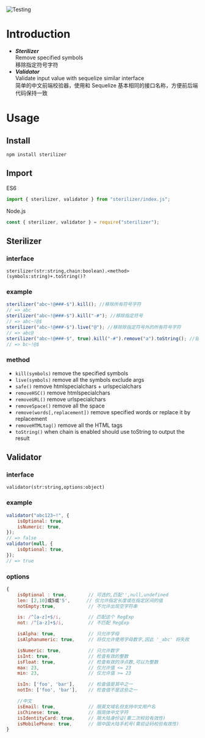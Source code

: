 ![Testing](https://github.com/iRuxu/sterilizer/workflows/Testing/badge.svg?branch=master)

# Introduction

-   **_Sterilizer_**  
    Remove specified symbols  
    移除指定符号字符
-   **_Validator_**  
    Validate input value with sequelize similar interface  
    简单的中文前端校验器，使用和 Sequelize 基本相同的接口名称，方便前后端代码保持一致

# Usage

## Install

```
npm install sterilizer
```

## Import

ES6

```javascript
import { sterilizer, validator } from "sterilizer/index.js";
```

Node.js

```javascript
const { sterilizer, validator } = require("sterilizer");
```

## Sterilizer

### interface

`sterilizer(str:string,chain:boolean).<method>(symbols:string)+.toString()?`

### example

```javascript
sterilizer("abc~!@###-$").kill(); //移除所有符号字符
// => abc
sterilizer("abc~!@###-$").kill("-#"); //移除指定符号
// => abc~!@$
sterilizer("abc~!@###-$").live("@"); //移除除指定符号外的所有符号字符
// => abc@
sterilizer("abc~!@###-$", true).kill("-#").remove("a").toString(); //链式调用
// => bc~!@$
```

### method

-   `kill(symbols)` remove the specified symbols
-   `live(symbols)` remove all the symbols exclude args
-   `safe()` remove htmlspecialchars + urlspecialchars
-   `removeHSC()` remove htmlspecialchars
-   `removeURL()` remove urlspecialchars
-   `removeSpace()` remove all the space
-   `remove(words[,replacement])` remove specified words or replace it by replacement
-   `removeHTMLtag()` remove all the HTML tags
-   `toString()` when chain is enabled should use toString to output the result

## Validator

### interface

`validator(str:string,options:object)`

### example

```javascript
validator("abc123~!", {
    isOptional: true,
    isNumeric: true,
});
// => false
validator(null, {
    isOptional: true,
});
// => true
```

### options

```javascript
{
    isOptional : true,        // 可选的,匹配'',null,undefined
    len: [2,10]或5或'5',      // 仅允许指定长度或在指定区间的值
    notEmpty:true,            // 不允许出现空字符串

    is: /^[a-z]+$/i,          // 匹配这个 RegExp
    not: /^[a-z]+$/i,         // 不匹配 RegExp

    isAlpha: true,            // 只允许字母
    isAlphanumeric: true,     // 将仅允许使用字母数字,因此 '_abc' 将失败

    isNumeric: true,          // 只允许数字
    isInt: true,              // 检查有效的整数
    isFloat: true,            // 检查有效的浮点数,可以为整数
    max: 23,                  // 仅允许值 <= 23
    min: 23,                  // 仅允许值 >= 23

    isIn: ['foo', 'bar'],     // 检查值是其中之一
    notIn: ['foo', 'bar'],    // 检查值不是这些之一

    //中文
    isEmail: true,            // 限英文域名但支持中文用户名
    isChinese: true,          // 限简体中文字符
    isIdentityCard: true,     // 限大陆身份证(需二次校验有效性)
    isMobilePhone: true,      // 限中国大陆手机号(需验证码校验有效性)
}
```
